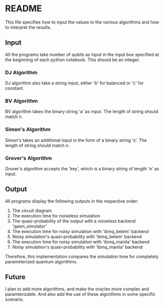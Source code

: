 # README

This file specifies how to input the values to the various algorithms and how to interpret the results.

## Input

All the programs take number of qubits as input in the input box specified at the beginning of each python notebook. This should be an integer.

### DJ Algorithm
DJ algorithm also take a string input, either 'b' for balanced or 'c' for constant.

### BV Algorithm
BV algorithm takes the binary string 'a' as input. The length of string should match n. 

### Simon's Algorithm
Simon's takes an additional input in the form of a binary string 's'. The length of string should match n.

### Grover's Algorithm
Grover's algorithm accepts the 'key', which is a binary string of length 'n' as input. 


## Output
All programs display the following outputs in the respective order:
1. The circuit diagram
2. The execution time for noiseless simulation
3. The quasi-probability of the output with a noiseless backend 'qasm_simulator'
4. The execution time for noisy simulation with 'ibmq_belem' backend
5. Noisy simulation's quasi-probability with 'ibmq_belem' backend
6. The execution time for noisy simulation with 'ibmq_manila' backend
7. Noisy simulation's quasi-probability with 'ibmq_manila' backend

Therefore, this implementation compares the simulation time for completely parameterized quantum algorithms. 

## Future

I plan to add more algorithms, and make the oracles more complex and paramterizable. And also add the use of these algorithms in some specific scenario. 
